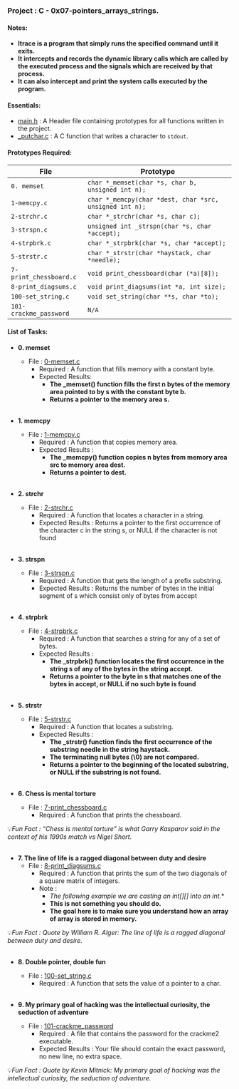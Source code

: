<h3>Project : C - 0x07-pointers_arrays_strings.</h3>

<h4>Notes: </h4>

* **ltrace is a program that simply runs the specified command until it exits.**
* **It intercepts and records the dynamic library calls which are called by the executed process and the signals which are received by that process.** 
* **It can also intercept and print the system calls executed by the program.**

<h4>Essentials:</h4>

* [main.h](./main.h) : A Header file containing prototypes for all functions written in the project.
* [_putchar.c](./_putchar.c) : A C function that writes a character to `stdout`.

<h4>Prototypes Required:</h4>

| File                   | Prototype                                                      |
| -----------------------| ---------------------------------------------------------------|
| `0. memset`            | `char *_memset(char *s, char b, unsigned int n);`              |
| `1-memcpy.c`           | `char *_memcpy(char *dest, char *src, unsigned int n);`        |
| `2-strchr.c`           | `char *_strchr(char *s, char c);`                              |
| `3-strspn.c`           | `unsigned int _strspn(char *s, char *accept);`                 |
| `4-strpbrk.c`          | `char *_strpbrk(char *s, char *accept);`                       |
| `5-strstr.c`           | `char *_strstr(char *haystack, char *needle);`                 |
| `7-print_chessboard.c` | `void print_chessboard(char (*a)[8]);`                         |
| `8-print_diagsums.c`   | `void print_diagsums(int *a, int size);`                       |
| `100-set_string.c`     | `void set_string(char **s, char *to);`                         |
| `101-crackme_password` | `N/A`                                                          |

<h4>List of Tasks:</h4>

* **0. memset**
  * File : [0-memset.c](./0-memset.c)
    * Required : A function that fills memory with a constant byte.
    * Expected Results:
      * **The _memset() function fills the first n bytes of the memory area pointed to by s with the constant byte b.**
      * **Returns a pointer to the memory area s.**
 <br><br>

* **1. memcpy**
  * File : [1-memcpy.c](./1-memcpy.c)
    * Required : A function that copies memory area.
    * Expected Results :
      * **The _memcpy() function copies n bytes from memory area src to memory area dest.**
      * **Returns a pointer to dest.**
 <br><br>
  
* **2. strchr**
  * File : [2-strchr.c](./2-strchr.c)
    * Required : A function that locates a character in a string.
    * Expected Results : Returns a pointer to the first occurrence of the character c in the string s, or NULL if the character is not found
 <br><br>
  
* **3. strspn**
  * File : [3-strspn.c](./3-strspn.c)
    * Required : A function that gets the length of a prefix substring.
    * Expected Results : Returns the number of bytes in the initial segment of s which consist only of bytes from accept
 <br><br>

* **4. strpbrk**
  * File : [4-strpbrk.c](./4-strpbrk.c)
    * Required : A function that searches a string for any of a set of bytes.
    * Expected Results : 
      * **The _strpbrk() function locates the first occurrence in the string s of any of the bytes in the string accept.**
      * **Returns a pointer to the byte in s that matches one of the bytes in accept, or NULL if no such byte is found**
 <br><br>
  
* **5. strstr**
  * File : [5-strstr.c](./5-strstr.c)
    * Required : A function that locates a substring.
    * Expected Results : 
      * **The _strstr() function finds the first occurrence of the substring needle in the string haystack.**
      * **The terminating null bytes (\0) are not compared.**
      * **Returns a pointer to the beginning of the located substring, or NULL if the substring is not found.**
 <br><br>

* **6. Chess is mental torture**
  * File : [7-print_chessboard.c](./7-print_chessboard.c)
    * Required : A function that prints the chessboard.

💡*Fun Fact : “Chess is mental torture” is what Garry Kasparov said in the context of his 1990s match vs Nigel Short.*
 <br><br>

* **7. The line of life is a ragged diagonal between duty and desire**
  * File : [8-print_diagsums.c](./8-print_diagsums.c)
    * Required : A function that prints the sum of the two diagonals of a square matrix of integers.
    * Note : 
      * **The following example we are casting an int[][] into an int*.**
      * **This is not something you should do.** 
      * **The goal here is to make sure you understand how an array of array is stored in memory.**

💡*Fun Fact : Quote by William R. Alger: The line of life is a ragged diagonal between duty and desire.*
 <br><br>

* **8. Double pointer, double fun**
  * File : [100-set_string.c](./100-set_string.c)
    * Required : A function that sets the value of a pointer to a char.
 <br><br>
  
* **9. My primary goal of hacking was the intellectual curiosity, the seduction of adventure**
  * File : [101-crackme_password](./101-crackme_password)
    * Required : A file that contains the password for the crackme2 executable.
    * Expected Results : Your file should contain the exact password, no new line, no extra space.
  
💡*Fun Fact : Quote by Kevin Mitnick: My primary goal of hacking was the intellectual curiosity, the seduction of adventure.*
 <br><br>
